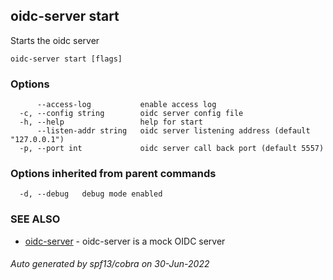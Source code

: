 ## oidc-server start

Starts the oidc server

```
oidc-server start [flags]
```

### Options

```
      --access-log           enable access log
  -c, --config string        oidc server config file
  -h, --help                 help for start
      --listen-addr string   oidc server listening address (default "127.0.0.1")
  -p, --port int             oidc server call back port (default 5557)
```

### Options inherited from parent commands

```
  -d, --debug   debug mode enabled
```

### SEE ALSO

* [oidc-server](oidc-server.md)	 - oidc-server is a mock OIDC server

###### Auto generated by spf13/cobra on 30-Jun-2022
